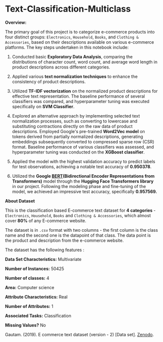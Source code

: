 # Text-Classification-Multiclass


**Overview:**

The primary goal of this project is to categorize e-commerce products into four distinct groups: `Electronics`, `Household`, `Books`, and `Clothing & Accessories`, based on their descriptions available on various e-commerce platforms. The key steps undertaken in this notebook include:

1. Conducted basic **Exploratory Data Analysis**, comparing the distributions of character count, word count, and average word length in product descriptions across different categories.

2. Applied various **text normalization techniques** to enhance the consistency of product descriptions.

3. Utilized **TF-IDF vectorization** on the normalized product descriptions for effective text representation. The baseline performance of several classifiers was compared, and hyperparameter tuning was executed specifically on **SVM Classifier**.

4. Explored an alternative approach by implementing selected text normalization processes, such as converting to lowercase and substituting contractions directly on the raw data of product descriptions. Employed Google's pre-trained **Word2Vec model** on tokens derived from partially normalized descriptions, generating embeddings subsequently converted to compressed sparse row (CSR) format. Baseline performance of various classifiers was assessed, and hyperparameter tuning was conducted on the **XGBoost classifier**.

5. Applied the model with the highest validation accuracy to predict labels for test observations, achieving a notable test accuracy of **0.950378**.

6. Utilized the **Google [BERT](https://github.com/google-research/bert)(Bidirectional Encoder Representations from Transformers)** model through the **Hugging Face Transformers library** in our project. Following the modeling phase and fine-tuning of the model, we achieved an impressive test accuracy, specifically **0.957569.**

**About Dataset**

This is the classification based E-commerce text dataset for **4 categories** - `Electronics`, `Household`, `Books` and `Clothing & Accessories`, which almost cover **80%** of any E-commerce website.

The dataset is in `.csv` format with two columns - the first column is the class name and the second one is the datapoint of that class. The data point is the product and description from the e-commerce website.

The dataset has the following features :

**Data Set Characteristics:** Multivariate

**Number of Instances:** 50425

**Number of classes:** 4

**Area:** Computer science

**Attribute Characteristics:** Real

**Number of Attributes:** 1

**Associated Tasks:** Classification

**Missing Values?** No

Gautam. (2019). E commerce text dataset (version - 2) [Data set]. [Zenodo](https://doi.org/10.5281/zenodo.3355823).
